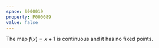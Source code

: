 ```yaml
---
space: S000019
property: P000089
value: false
---
```


The map $f(x) = x+1$ is continuous and it has no fixed points.
